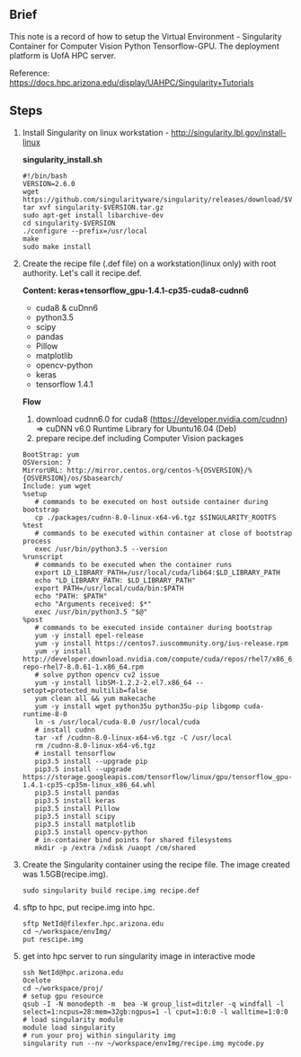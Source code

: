 ## Brief
This note is a record of how to setup the Virtual Environment - Singularity Container for Computer Vision Python Tensorflow-GPU. The deployment platform is UofA HPC server. 

Reference: https://docs.hpc.arizona.edu/display/UAHPC/Singularity+Tutorials

## Steps

1. Install Singularity on linux workstation - http://singularity.lbl.gov/install-linux

	**singularity_install.sh**
	```	
	#!/bin/bash
	VERSION=2.6.0
	wget https://github.com/singularityware/singularity/releases/download/$VERSION/singularity-$VERSION.tar.gz
	tar xvf singularity-$VERSION.tar.gz
	sudo apt-get install libarchive-dev
	cd singularity-$VERSION
	./configure --prefix=/usr/local
	make
	sudo make install
	```	

2. Create the recipe file (.def file) on a workstation(linux only) with root authority. Let's call it recipe.def.

	**Content: keras+tensorflow_gpu-1.4.1-cp35-cuda8-cudnn6**
	- cuda8 & cuDnn6
	- python3.5
	- scipy
	- pandas
	- Pillow
	- matplotlib
	- opencv-python
	- keras
	- tensorflow 1.4.1
	
	**Flow**
	1) download cudnn6.0 for cuda8 (https://developer.nvidia.com/cudnn)
	=> cuDNN v6.0 Runtime Library for Ubuntu16.04 (Deb)
	2) prepare recipe.def including Computer Vision packages
	```
	BootStrap: yum
	OSVersion: 7
	MirrorURL: http://mirror.centos.org/centos-%{OSVERSION}/%{OSVERSION}/os/$basearch/
	Include: yum wget
	%setup
	   # commands to be executed on host outside container during bootstrap
	   cp ./packages/cudnn-8.0-linux-x64-v6.tgz $SINGULARITY_ROOTFS
	%test
	   # commands to be executed within container at close of bootstrap process
	   exec /usr/bin/python3.5 --version
	%runscript
	   # commands to be executed when the container runs
	   export LD_LIBRARY_PATH=/usr/local/cuda/lib64:$LD_LIBRARY_PATH
	   echo "LD_LIBRARY_PATH: $LD_LIBRARY_PATH"
	   export PATH=/usr/local/cuda/bin:$PATH
	   echo "PATH: $PATH"
	   echo "Arguments received: $*"
	   exec /usr/bin/python3.5 "$@"
	%post
	   # commands to be executed inside container during bootstrap
	   yum -y install epel-release
	   yum -y install https://centos7.iuscommunity.org/ius-release.rpm
	   yum -y install http://developer.download.nvidia.com/compute/cuda/repos/rhel7/x86_64/cuda-repo-rhel7-8.0.61-1.x86_64.rpm
	   # solve python opencv cv2 issue
	   yum -y install libSM-1.2.2-2.el7.x86_64 --setopt=protected_multilib=false 	
	   yum clean all && yum makecache
	   yum -y install wget python35u python35u-pip libgomp cuda-runtime-8-0
	   ln -s /usr/local/cuda-8.0 /usr/local/cuda
	   # install cudnn
	   tar -xf /cudnn-8.0-linux-x64-v6.tgz -C /usr/local
	   rm /cudnn-8.0-linux-x64-v6.tgz
	   # install tensorflow
	   pip3.5 install --upgrade pip
	   pip3.5 install --upgrade https://storage.googleapis.com/tensorflow/linux/gpu/tensorflow_gpu-1.4.1-cp35-cp35m-linux_x86_64.whl
	   pip3.5 install pandas 
	   pip3.5 install keras
	   pip3.5 install Pillow
	   pip3.5 install scipy 
	   pip3.5 install matplotlib
	   pip3.5 install opencv-python
	   # in-container bind points for shared filesystems
	   mkdir -p /extra /xdisk /uaopt /cm/shared
	```

3. Create the Singularity container using the recipe file. The image created was 1.5GB(recipe.img).
	```
	sudo singularity build recipe.img recipe.def
	```
	
4. sftp to hpc, put recipe.img into hpc.
	```
	sftp NetId@filexfer.hpc.arizona.edu 
	cd ~/workspace/envImg/
	put rescipe.img
	```
5. get into hpc server to run singularity image in interactive mode
	```
	ssh NetId@hpc.arizona.edu
	Ocelote
	cd ~/workspace/proj/
	# setup gpu resource
	qsub -I -N monodepth -m  bea -W group_list=ditzler -q windfall -l select=1:ncpus=28:mem=32gb:ngpus=1 -l cput=1:0:0 -l walltime=1:0:0
	# load singularity module
	module load singularity
	# run your proj within singularity img 
	singularity run --nv ~/workspace/envImg/recipe.img mycode.py
	```

